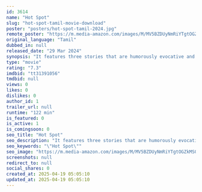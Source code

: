 ```yaml
---
id: 3614
name: "Hot Spot"
slug: "hot-spot-tamil-movie-download"
poster: "posters/hot-spot-tamil-2024.jpg"
remote_poster: "https://m.media-amazon.com/images/M/MV5BZDUyNmRiYTgtOGZkMS00NTI5LWE2ZTktMTYzZGQzNTMxYmE1XkEyXkFqcGc@._V1_SX300.jpg"
original_language: "Tamil"
dubbed_in: null
released_date: "29 Mar 2024"
synopsis: "It features three stories that are humorously evocative and a fourth one that's deeply disturbing."
type: "movie"
rating: "7.3"
imdbid: "tt31391056"
tmdbid: null
views: 0
likes: 0
dislikes: 0
author_id: 1
trailer_url: null
runtime: "122 min"
is_featured: 0
is_active: 1
is_comingsoon: 0
seo_title: "Hot Spot"
seo_description: "It features three stories that are humorously evocative and a fourth one that's deeply disturbing."
seo_keywords: "\"Hot Spot\""
seo_image: "https://m.media-amazon.com/images/M/MV5BZDUyNmRiYTgtOGZkMS00NTI5LWE2ZTktMTYzZGQzNTMxYmE1XkEyXkFqcGc@._V1_SX300.jpg"
screenshots: null
redirect_to: null
social_shares: 0
created_at: 2025-04-19 05:05:10
updated_at: 2025-04-19 05:05:10
---
```


